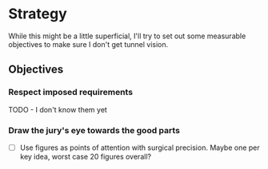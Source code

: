 # Strategy

While this might be a little superficial, I'll try to set out some measurable objectives to make sure I don't get tunnel vision.

## Objectives

### Respect imposed requirements

TODO - I don't know them yet

### Draw the jury's eye towards the good parts

- [ ] Use figures as points of attention with surgical precision. Maybe one per key idea, worst case 20 figures overall?
